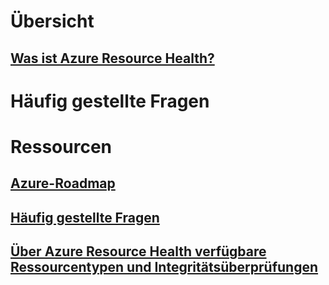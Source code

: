 # Übersicht
## [Was ist Azure Resource Health?](resource-health-overview.md)
# Häufig gestellte Fragen
# Ressourcen
## [Azure-Roadmap](https://azure.microsoft.com/roadmap/)
## [Häufig gestellte Fragen](resource-health-faq.md)
## [Über Azure Resource Health verfügbare Ressourcentypen und Integritätsüberprüfungen](resource-health-checks-resource-types.md)
